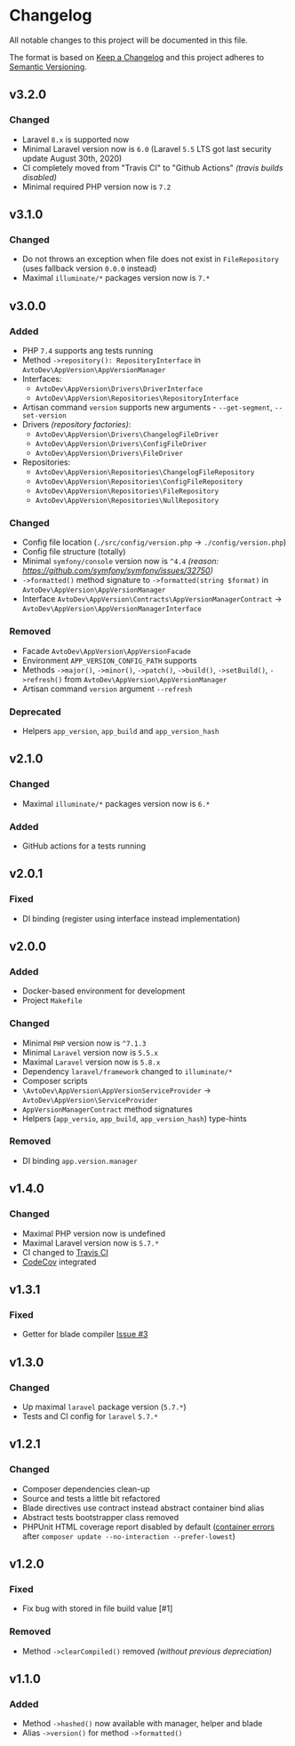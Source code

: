 # Changelog

All notable changes to this project will be documented in this file.

The format is based on [Keep a Changelog][keepachangelog] and this project adheres to [Semantic Versioning][semver].

## v3.2.0

### Changed

- Laravel `8.x` is supported now
- Minimal Laravel version now is `6.0` (Laravel `5.5` LTS got last security update August 30th, 2020)
- CI completely moved from "Travis CI" to "Github Actions" _(travis builds disabled)_
- Minimal required PHP version now is `7.2`

## v3.1.0

### Changed

- Do not throws an exception when file does not exist in `FileRepository` (uses fallback version `0.0.0` instead)
- Maximal `illuminate/*` packages version now is `7.*`

## v3.0.0

### Added

- PHP `7.4` supports ang tests running
- Method `->repository(): RepositoryInterface` in `AvtoDev\AppVersion\AppVersionManager`
- Interfaces:
  - `AvtoDev\AppVersion\Drivers\DriverInterface`
  - `AvtoDev\AppVersion\Repositories\RepositoryInterface`
- Artisan command `version` supports new arguments - `--get-segment`, `--set-version`
- Drivers _(repository factories)_:
  - `AvtoDev\AppVersion\Drivers\ChangelogFileDriver`
  - `AvtoDev\AppVersion\Drivers\ConfigFileDriver`
  - `AvtoDev\AppVersion\Drivers\FileDriver`
- Repositories:
  - `AvtoDev\AppVersion\Repositories\ChangelogFileRepository`
  - `AvtoDev\AppVersion\Repositories\ConfigFileRepository`
  - `AvtoDev\AppVersion\Repositories\FileRepository`
  - `AvtoDev\AppVersion\Repositories\NullRepository`

### Changed

- Config file location (`./src/config/version.php` &rarr; `./config/version.php`)
- Config file structure (totally)
- Minimal `symfony/console` version now is `^4.4` _(reason: <https://github.com/symfony/symfony/issues/32750>)_
- `->formatted()` method signature to `->formatted(string $format)` in `AvtoDev\AppVersion\AppVersionManager`
- Interface `AvtoDev\AppVersion\Contracts\AppVersionManagerContract` &rarr; `AvtoDev\AppVersion\AppVersionManagerInterface`

### Removed

- Facade `AvtoDev\AppVersion\AppVersionFacade`
- Environment `APP_VERSION_CONFIG_PATH` supports
- Methods `->major()`, `->minor()`, `->patch()`, `->build()`, `->setBuild()`, `->refresh()` from `AvtoDev\AppVersion\AppVersionManager`
- Artisan command `version` argument `--refresh`

### Deprecated

- Helpers `app_version`, `app_build` and `app_version_hash`

## v2.1.0

### Changed

- Maximal `illuminate/*` packages version now is `6.*`

### Added

- GitHub actions for a tests running

## v2.0.1

### Fixed

- DI binding (register using interface instead implementation)

## v2.0.0

### Added

- Docker-based environment for development
- Project `Makefile`

### Changed

- Minimal `PHP` version now is `^7.1.3`
- Minimal `Laravel` version now is `5.5.x`
- Maximal `Laravel` version now is `5.8.x`
- Dependency `laravel/framework` changed to `illuminate/*`
- Composer scripts
- `\AvtoDev\AppVersion\AppVersionServiceProvider` &rarr; `AvtoDev\AppVersion\ServiceProvider`
- `AppVersionManagerContract` method signatures
- Helpers (`app_versio`, `app_build`, `app_version_hash`) type-hints

### Removed

- DI binding `app.version.manager`

## v1.4.0

### Changed

- Maximal PHP version now is undefined
- Maximal Laravel version now is `5.7.*`
- CI changed to [Travis CI][travis]
- [CodeCov][codecov] integrated

[travis]:https://travis-ci.org/
[codecov]:https://codecov.io/

## v1.3.1

### Fixed

- Getter for blade compiler [Issue #3][issue-3]

[issue-3]:https://github.com/avto-dev/app-version-laravel/issues/3

## v1.3.0

### Changed

- Up maximal `laravel` package version (`5.7.*`)
- Tests and CI config for `laravel` `5.7.*`

## v1.2.1

### Changed

- Composer dependencies clean-up
- Source and tests a little bit refactored
- Blade directives use contract instead abstract container bind alias
- Abstract tests bootstrapper class removed
- PHPUnit HTML coverage report disabled by default ([container errors](https://github.com/laravel/framework/issues/10808) after `composer update --no-interaction --prefer-lowest`)

## v1.2.0

### Fixed

- Fix bug with stored in file build value [#1]

### Removed

- Method `->clearCompiled()` removed *(without previous depreciation)*

## v1.1.0

### Added

- Method `->hashed()` now available with manager, helper and blade
- Alias `->version()` for method `->formatted()`

[keepachangelog]:https://keepachangelog.com/en/1.0.0/
[semver]:https://semver.org/spec/v2.0.0.html
